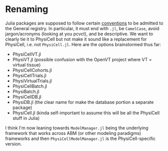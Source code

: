 # Renaming
Julia packages are supposed to follow certain [conventions](https://pkgdocs.julialang.org/v1/creating-packages/#Package-naming-rules) to be admitted to the General registry.
In particular, it must end with `.jl`, be `CamelCase`, avoid jargon/acronyms (looking at you pcvct), and be descriptive.
We want to clearly tie it to PhysiCell but not make it sound like a replacement for PhysiCell, i.e. not `PhysiCell.jl`.
Here are the options brainstormed thus far:
  - PhysiCellVT.jl
  - PhysiVT.jl (possible confusion with the OpenVT project where VT = virtual tissue)
  - PhysiCellCohorts.jl
  - PhysiCellTrials.jl
  - PhysiVirtualTrials.jl
  - PhysiCellBatch.jl
  - PhysiBatch.jl
  - PhysiCellDB.jl
  - PhysiDB.jl (the clear name for make the database portion a separate package)
  - PhysiCell.jl (kinda self-important to assume this will be all the PhysiCell stuff in Julia)

I think I'm now leaning towards `ModelManager.jl` being the underlying framework that works across ABM (or other modeling paradigms) frameworks and then `PhysiCellModelManager.jl` is the PhysiCell-specific version.